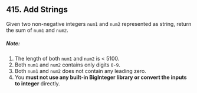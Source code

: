 ## 415. Add Strings

Given two non-negative integers `num1` and `num2` represented as string, return the sum of `num1` and `num2`.

##### Note:

1. The length of both `num1` and `num2` is < 5100.
1. Both `num1` and `num2` contains only digits `0-9`.
1. Both `num1` and `num2` does not contain any leading zero.
1. You **must not use any built-in BigInteger library or convert the inputs to integer** directly.